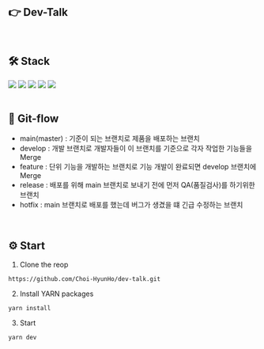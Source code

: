 ## 👉 Dev-Talk

<br/>

## 🛠️ Stack

<div>
<img src="https://img.shields.io/badge/next.js-000000?style=for-the-badge&logo=next.js&logoColor=white">
<img src="https://img.shields.io/badge/react-61DAFB?style=for-the-badge&logo=react&logoColor=black">
<img src="https://img.shields.io/badge/typescript-3178C6?style=for-the-badge&logo=typescript&logoColor=white">
<img src="https://img.shields.io/badge/tailwindcss-06B6D4?style=for-the-badge&logo=tailwindcss&logoColor=white">
<img src="https://img.shields.io/badge/sanity-F03E2F?style=for-the-badge&logo=sanity&logoColor=black">
</div>

<br/>

## 📝 Git-flow

-   main(master) : 기준이 되는 브랜치로 제품을 배포하는 브랜치
-   develop : 개발 브랜치로 개발자들이 이 브랜치를 기준으로 각자 작업한 기능들을 Merge
-   feature : 단위 기능을 개발하는 브랜치로 기능 개발이 완료되면 develop 브랜치에 Merge
-   release : 배포를 위해 main 브랜치로 보내기 전에 먼저 QA(품질검사)를 하기위한 브랜치
-   hotfix : main 브랜치로 배포를 했는데 버그가 생겼을 떄 긴급 수정하는 브랜치

<br/>

## ⚙️ Start

1. Clone the reop

```
https://github.com/Choi-HyunHo/dev-talk.git
```

2. Install YARN packages

```
yarn install
```

3. Start

```
yarn dev
```

